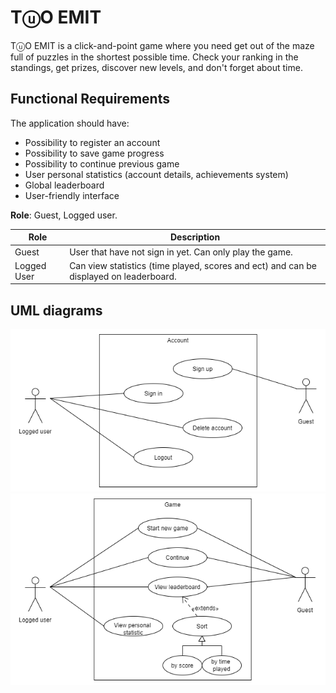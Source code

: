 # TⓤO EMIT
TⓤO EMIT is a click-and-point game where you need get out of the maze full of puzzles in the shortest possible time. Check your ranking in the standings, get prizes, discover new levels, and don't forget about time.

## Functional Requirements 

The application should have:
*	Possibility to register an account
*	Possibility to save game progress
*	Possibility to continue previous game
*	User personal statistics (account details, achievements system)
*	Global leaderboard
*	User-friendly interface


**Role**: Guest, Logged user.

| Role       | Description                                                    |        
| ---------- | -------------------------------------------------------------- |
| Guest      | User that have not sign in yet. Can only play the game.        |
| Logged User| Can view statistics (time played, scores and ect) and can be displayed on leaderboard. |

## UML diagrams

![Account management system usecase diagram](./Account_usecase.png)
![Game management system usecase diagram](./Game_managements_usecase.png)
